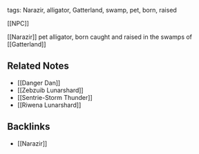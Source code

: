 tags: Narazir, alligator, Gatterland, swamp, pet, born, raised

[[NPC]]

[[Narazir]] pet alligator, born caught and raised in the swamps of [[Gatterland]]

## Related Notes
- [[Danger Dan]]
- [[Zebzuib Lunarshard]]
- [[Sentrie-Storm Thunder]]
- [[Riwena Lunarshard]]

## Backlinks
- [[Narazir]]